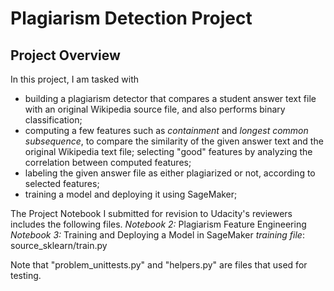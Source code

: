 # Plagiarism Detection Project

## Project Overview
In this project, I am tasked with 
- building a plagiarism detector that compares a student answer text file with an original Wikipedia source file, and also performs binary classification; 
- computing a few features such as *containment* and *longest common subsequence*, to compare the similarity of the given answer text and the original Wikipedia text file; selecting "good" features by analyzing the correlation between computed features; 
- labeling the given answer file as either plagiarized or not, according to selected features;
- training a model and deploying it using SageMaker;

The Project Notebook I submitted for revision to Udacity's reviewers includes the following files. 
*Notebook 2:* Plagiarism Feature Engineering
*Notebook 3:* Training and Deploying a Model in SageMaker
*training file*: source_sklearn/train.py

Note that "problem_unittests.py" and "helpers.py" are files that used for testing.






